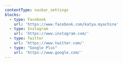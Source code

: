 ```yaml
---
contentType: navbar_settings
blocks:
  - type: Facebook
    url: 'https://www.facebook.com/katya.myachina'
  - type: Instagram
    url: 'https://www.instagram.com/'
  - type: Twitter
    url: 'https://www.twitter.com/'
  - type: "Google Plus"
    url: 'https://www.google.com/'
---
```



